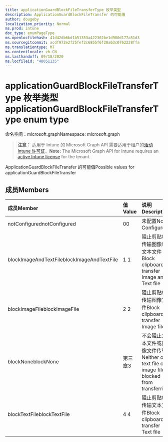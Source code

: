 ```yaml
---
title: applicationGuardBlockFileTransferType 枚举类型
description: ApplicationGuardBlockFileTransfer 的可能值
author: dougeby
localization_priority: Normal
ms.prod: intune
doc_type: enumPageType
ms.openlocfilehash: 41d42db6bd1b51353a422362be1d980d177a51d3
ms.sourcegitcommit: acdf972e2f25fef2c6855f6f28a63c0762228ffa
ms.translationtype: MT
ms.contentlocale: zh-CN
ms.lasthandoff: 09/18/2020
ms.locfileid: "48051135"
---
```

# <a name="applicationguardblockfiletransfertype-enum-type"></a><span data-ttu-id="a2577-103">applicationGuardBlockFileTransferType 枚举类型</span><span class="sxs-lookup"><span data-stu-id="a2577-103">applicationGuardBlockFileTransferType enum type</span></span>

<span data-ttu-id="a2577-104">命名空间：microsoft.graph</span><span class="sxs-lookup"><span data-stu-id="a2577-104">Namespace: microsoft.graph</span></span>

> <span data-ttu-id="a2577-105">**注意：** 适用于 Intune 的 Microsoft Graph API 需要适用于租户的[活动 Intune 许可证](https://go.microsoft.com/fwlink/?linkid=839381)。</span><span class="sxs-lookup"><span data-stu-id="a2577-105">**Note:** The Microsoft Graph API for Intune requires an [active Intune license](https://go.microsoft.com/fwlink/?linkid=839381) for the tenant.</span></span>

<span data-ttu-id="a2577-106">ApplicationGuardBlockFileTransfer 的可能值</span><span class="sxs-lookup"><span data-stu-id="a2577-106">Possible values for applicationGuardBlockFileTransfer</span></span>

## <a name="members"></a><span data-ttu-id="a2577-107">成员</span><span class="sxs-lookup"><span data-stu-id="a2577-107">Members</span></span>
|<span data-ttu-id="a2577-108">成员</span><span class="sxs-lookup"><span data-stu-id="a2577-108">Member</span></span>|<span data-ttu-id="a2577-109">值</span><span class="sxs-lookup"><span data-stu-id="a2577-109">Value</span></span>|<span data-ttu-id="a2577-110">说明</span><span class="sxs-lookup"><span data-stu-id="a2577-110">Description</span></span>|
|:---|:---|:---|
|<span data-ttu-id="a2577-111">notConfigured</span><span class="sxs-lookup"><span data-stu-id="a2577-111">notConfigured</span></span>|<span data-ttu-id="a2577-112">0</span><span class="sxs-lookup"><span data-stu-id="a2577-112">0</span></span>|<span data-ttu-id="a2577-113">未配置</span><span class="sxs-lookup"><span data-stu-id="a2577-113">Not Configured</span></span>|
|<span data-ttu-id="a2577-114">blockImageAndTextFile</span><span class="sxs-lookup"><span data-stu-id="a2577-114">blockImageAndTextFile</span></span>|<span data-ttu-id="a2577-115">1 </span><span class="sxs-lookup"><span data-stu-id="a2577-115">1</span></span>|<span data-ttu-id="a2577-116">阻止剪贴板传输图像和文本文件</span><span class="sxs-lookup"><span data-stu-id="a2577-116">Block clipboard to transfer Image and Text file</span></span>|
|<span data-ttu-id="a2577-117">blockImageFile</span><span class="sxs-lookup"><span data-stu-id="a2577-117">blockImageFile</span></span>|<span data-ttu-id="a2577-118">2 </span><span class="sxs-lookup"><span data-stu-id="a2577-118">2</span></span>|<span data-ttu-id="a2577-119">阻止剪贴板传输图像文件</span><span class="sxs-lookup"><span data-stu-id="a2577-119">Block clipboard to transfer Image file</span></span>|
|<span data-ttu-id="a2577-120">blockNone</span><span class="sxs-lookup"><span data-stu-id="a2577-120">blockNone</span></span>|<span data-ttu-id="a2577-121">第三章</span><span class="sxs-lookup"><span data-stu-id="a2577-121">3</span></span>|<span data-ttu-id="a2577-122">不会阻止文本文件或图像文件传输</span><span class="sxs-lookup"><span data-stu-id="a2577-122">Neither of text file or image file is blocked from transferring</span></span>|
|<span data-ttu-id="a2577-123">blockTextFile</span><span class="sxs-lookup"><span data-stu-id="a2577-123">blockTextFile</span></span>|<span data-ttu-id="a2577-124">4 </span><span class="sxs-lookup"><span data-stu-id="a2577-124">4</span></span>|<span data-ttu-id="a2577-125">阻止剪贴板传输文本文件</span><span class="sxs-lookup"><span data-stu-id="a2577-125">Block clipboard to transfer Text file</span></span>|









